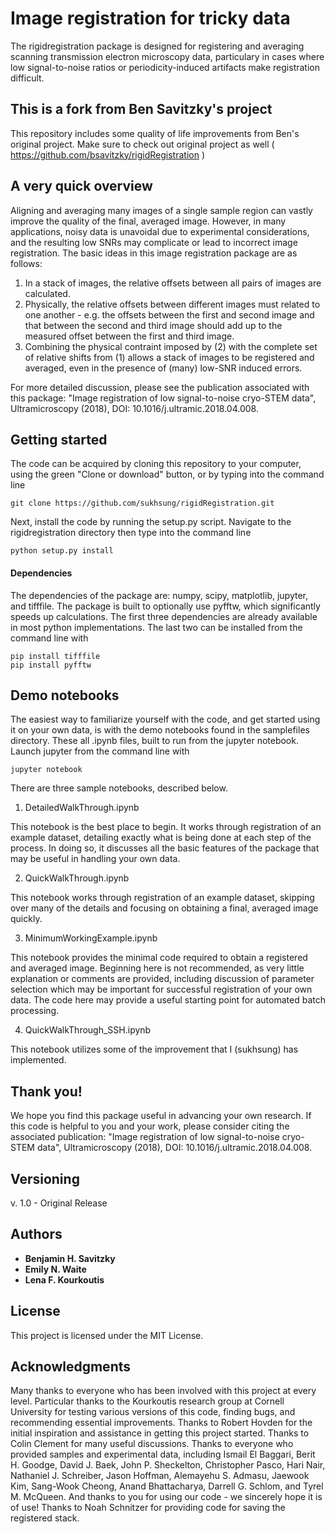 # Image registration for tricky data

The rigidregistration package is designed for registering and averaging scanning transmission electron microscopy data, particulary in cases where low signal-to-noise ratios or periodicity-induced artifacts make registration difficult.

## This is a fork from Ben Savitzky's project

This repository includes some quality of life improvements from Ben's original project.
Make sure to check out original project as well ( https://github.com/bsavitzky/rigidRegistration )

## A very quick overview

Aligning and averaging many images of a single sample region can vastly improve the quality of the final, averaged image.
However, in many applications, noisy data is unavoidal due to experimental considerations, and the resulting low SNRs may complicate or lead to incorrect image registration.
The basic ideas in this image registration package are as follows:

1. In a stack of images, the relative offsets between all pairs of images are calculated.
2. Physically, the relative offsets between different images must related to one another - e.g. the offsets between the first and second image and that between the second and third image should add up to the measured offset between the first and third image.
3. Combining the physical contraint imposed by (2) with the complete set of relative shifts from (1) allows a stack of images to be registered and averaged, even in the presence of (many) low-SNR induced errors.

For more detailed discussion, please see the publication associated with this package:
"Image registration of low signal-to-noise cryo-STEM data", Ultramicroscopy (2018), DOI: 10.1016/j.ultramic.2018.04.008.


## Getting started

The code can be acquired by cloning this repository to your computer, using the green "Clone or download" button, or by typing into the command line

```
git clone https://github.com/sukhsung/rigidRegistration.git
```

Next, install the code by running the setup.py script. Navigate to the rigidregistration directory then type into the command line

```
python setup.py install
```

#### Dependencies

The dependencies of the package are: numpy, scipy, matplotlib, jupyter, and tifffile.
The package is built to optionally use pyfftw, which significantly speeds up calculations.
The first three dependencies are already available in most python implementations.
The last two can be installed from the command line with

```
pip install tifffile
pip install pyfftw
```


## Demo notebooks

The easiest way to familiarize yourself with the code, and get started using it on your own data, is with the demo notebooks found in the samplefiles directory.
These all .ipynb files, built to run from the jupyter notebook.
Launch jupyter from the command line with

```
jupyter notebook
```

There are three sample notebooks, described below.

1. DetailedWalkThrough.ipynb

This notebook is the best place to begin.
It works through registration of an example dataset, detailing exactly what is being done at each step of the process.
In doing so, it discusses all the basic features of the package that may be useful in handling your own data.

2. QuickWalkThrough.ipynb

This notebook works through registration of an example dataset, skipping over many of the details and focusing on obtaining a final, averaged image quickly.

3. MinimumWorkingExample.ipynb

This notebook provides the minimal code required to obtain a registered and averaged image.
Beginning here is not recommended, as very little explanation or comments are provided, including discussion of parameter selection which may be important for successful registration of your own data.
The code here may provide a useful starting point for automated batch processing.

4. QuickWalkThrough_SSH.ipynb

This notebook utilizes some of the improvement that I (sukhsung) has implemented.


## Thank you!

We hope you find this package useful in advancing your own research.
If this code is helpful to you and your work, please consider citing the associated publication:
"Image registration of low signal-to-noise cryo-STEM data", Ultramicroscopy (2018), DOI: 10.1016/j.ultramic.2018.04.008.




## Versioning

v. 1.0 - Original Release

## Authors

* **Benjamin H. Savitzky**
* **Emily N. Waite**
* **Lena F. Kourkoutis**

## License

This project is licensed under the MIT License.

## Acknowledgments

Many thanks to everyone who has been involved with this project at every level.
Particular thanks to the Kourkoutis research group at Cornell University for testing various versions of this code, finding bugs, and recommending essential improvements.
Thanks to Robert Hovden for the initial inspiration and assistance in getting this project started.
Thanks to Colin Clement for many useful discussions.
Thanks to everyone who provided samples and experimental data, including Ismail El Baggari, Berit H. Goodge, David J. Baek, John P. Sheckelton, Christopher Pasco, Hari Nair, Nathaniel J. Schreiber, Jason Hoffman, Alemayehu S. Admasu, Jaewook Kim, Sang-Wook Cheong, Anand Bhattacharya, Darrell G. Schlom, and Tyrel M. McQueen.
And thanks to you for using our code - we sincerely hope it is of use!
Thanks to Noah Schnitzer for providing code for saving the registered stack.


